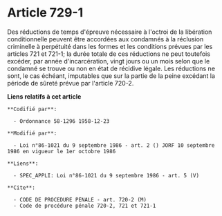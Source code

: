 # Article 729-1

Des réductions de temps d'épreuve nécessaire à l'octroi de la libération conditionnelle peuvent être accordées aux condamnés
à la réclusion criminelle à perpétuité dans les formes et les conditions prévues par les articles 721 et 721-1; la durée
totale de ces réductions ne peut toutefois excéder, par année d'incarcération, vingt jours ou un mois selon que le condamné
se trouve ou non en état de récidive légale. Les réductions ne sont, le cas échéant, imputables que sur la partie de la peine
excédant la période de sûreté prévue par l'article 720-2.

**Liens relatifs à cet article**

	**Codifié par**:

	  - Ordonnance 58-1296 1958-12-23

	**Modifié par**:

	  - Loi n°86-1021 du 9 septembre 1986 - art. 2 () JORF 10 septembre 1986 en vigueur le 1er octobre 1986

	**Liens**:

	  - SPEC_APPLI: Loi n°86-1021 du 9 septembre 1986 - art. 5 (V)

	**Cite**:

	  - CODE DE PROCEDURE PENALE - art. 720-2 (M)
	  - Code de procédure pénale 720-2, 721 et 721-1
